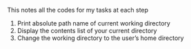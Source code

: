 This notes all the codes for my tasks at each step
1. Print absolute path name of current working directory
2. Display the contents list of your current directory
3. Change the working directory to the user’s home directory
